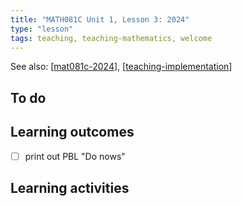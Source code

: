 ```yaml
---
title: "MATH081C Unit 1, Lesson 3: 2024"
type: "lesson"
tags: teaching, teaching-mathematics, welcome
---
```


See also: [[mat081c-2024]], [[teaching-implementation]]

## To do

## Learning outcomes

- [ ] print out PBL "Do nows"

## Learning activities





[//begin]: # "Autogenerated link references for markdown compatibility"
[mat081c-2024]: mat081c-2024 "MAT081C-2024"
[teaching-implementation]: ../../teaching-implementation "Teaching implementation"
[//end]: # "Autogenerated link references"